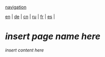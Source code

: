 [navigation](https://github.com/syncloud/docs/blob/master/*/index.md)

[en](https://github.com/syncloud/platform/wiki/App-porting-guide) | 
[de](https://github.com/syncloud/docs/blob/master/de/content/App-porting-guide.md) | 
[cn](https://github.com/syncloud/docs/blob/master/cn/content/App-porting-guide.md) | 
[ru](https://github.com/syncloud/docs/blob/master/ru/content/App-porting-guide.md) | 
[fr](https://github.com/syncloud/docs/blob/master/fr/content/App-porting-guide.md) | 
[es](https://github.com/syncloud/docs/blob/master/es/content/App-porting-guide.md) | 

# *insert page name here*

*insert content here*
